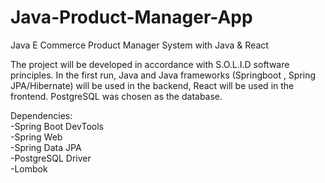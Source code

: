 # Java-Product-Manager-App
Java E Commerce Product Manager System with Java &amp; React

The project will be developed in accordance with S.O.L.I.D software principles. In the first run, Java and Java frameworks (Springboot , Spring JPA/Hibernate) will be used in the backend, React will be used in the frontend. PostgreSQL was chosen as the database.
 
Dependencies: <br>
-Spring Boot DevTools <br>
-Spring Web <br>
-Spring Data JPA <br>
-PostgreSQL Driver <br>
-Lombok
